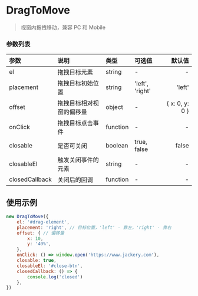 # DragToMove
> 视窗内拖拽移动，兼容 PC 和 Mobile


### 参数列表
| 参数           | 说明                   | 类型     | 可选值          |默认值          | 
| :------------- |:-----------------------| :--------| :-------------- | ------------: |
| el             | 拖拽目标元素            | string   | -               | -             |
| placement      | 拖拽目标初始位置        | string   | 'left', 'right' |'left'         | 
| offset         | 拖拽目标相对视窗的偏移量 | object   |  -              |\{ x: 0, y: 0 \} |
| onClick        | 拖拽目标点击事件        | function | -               | -              |
| closable       | 是否可关闭             | boolean   | true, false    | false          |
| closableEl     | 触发关闭事件的元素      | string   | -               | -              |
| closedCallback | 关闭后的回调            | function | -              | -              |

##  使用示例
```js
new DragToMove({
    el: '#drag-element',
    placement: 'right', // 目标位置，'left' - 靠左，'right' - 靠右
    offset: { // 偏移量
        x: 10,
        y: '40%',
    },
    onClick: () => window.open('https://www.jackery.com'),
    closable: true,
    closableEl: '#close-btn',
    closedCallback: () => {
        console.log('closed')
    },
})
```